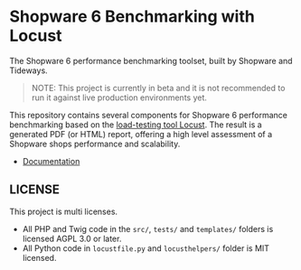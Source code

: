 # Shopware 6 Benchmarking with Locust

The Shopware 6 performance benchmarking toolset, built by Shopware and Tideways.

> NOTE: This project is currently in beta and it is not recommended to run it
> against live production environments yet.

This repository contains several components for Shopware 6 performance
benchmarking based on the [load-testing tool Locust](https://locust.io). The
result is a generated PDF (or HTML) report, offering a high level assessment of
a Shopware shops performance and scalability.

- [Documentation](https://github.com/tideways/shopware6-benchmarking/wiki)

## LICENSE

This project is multi licenses.

- All PHP and Twig code in the `src/`, `tests/` and `templates/` folders is licensed AGPL 3.0 or later.
- All Python code in `locustfile.py` and `locusthelpers/` folder is MIT licensed.
